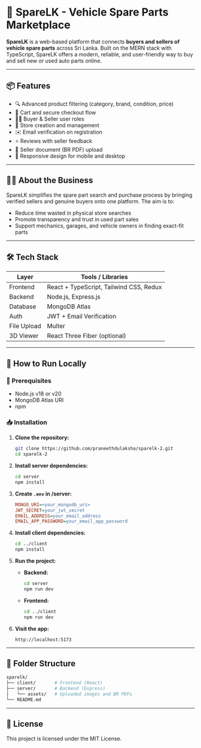 # 🚗 SpareLK - Vehicle Spare Parts Marketplace

**SpareLK** is a web-based platform that connects **buyers and sellers of vehicle spare parts** across Sri Lanka. Built on the MERN stack with TypeScript, SpareLK offers a modern, reliable, and user-friendly way to buy and sell new or used auto parts online.

---

## 📦 Features

- 🔍 Advanced product filtering (category, brand, condition, price)
- 🛒 Cart and secure checkout flow
- 👨‍🔧 Buyer & Seller user roles
- 🏪 Store creation and management
- ✉️ Email verification on registration
- ⭐ Reviews with seller feedback
- 📄 Seller document (BR PDF) upload
- 📱 Responsive design for mobile and desktop

---

## 🧑‍💼 About the Business

SpareLK simplifies the spare part search and purchase process by bringing verified sellers and genuine buyers onto one platform. The aim is to:

- Reduce time wasted in physical store searches
- Promote transparency and trust in used part sales
- Support mechanics, garages, and vehicle owners in finding exact-fit parts

---

## 🛠 Tech Stack

| Layer       | Tools / Libraries                         |
|-------------|-------------------------------------------|
| Frontend    | React + TypeScript, Tailwind CSS, Redux |
| Backend     | Node.js, Express.js                       |
| Database    | MongoDB Atlas                             |
| Auth        | JWT + Email Verification                  |
| File Upload | Multer                                    |
| 3D Viewer   | React Three Fiber (optional)              |

---

## 🚀 How to Run Locally

### 🔧 Prerequisites

- Node.js v18 or v20
- MongoDB Atlas URI
- npm

### 📥 Installation

1. **Clone the repository:**

   ```bash
   git clone https://github.com/praneethdulaksha/sparelk-2.git
   cd sparelk-2


2. **Install server dependencies:**
   ```bash
   cd server
   npm install
   ```

3. **Create `.env` in /server:**
   ```ini
   MONGO_URI=<your_mongodb_uri>
   JWT_SECRET=your_jwt_secret
   EMAIL_ADDRESS=your_email_address
   EMAIL_APP_PASSWORD=your_email_app_password
   ```

4. **Install client dependencies:**
   ```bash
   cd ../client
   npm install
   ```

5. **Run the project:**
   - **Backend:**
     ```bash
     cd server
     npm run dev
     ```

   - **Frontend:**
     ```bash
     cd ../client
     npm run dev
     ```

6. **Visit the app:**
   ```url
   http://localhost:5173
   ```

---

## 📂 Folder Structure

```bash
sparelk/
├── client/       # Frontend (React)
├── server/       # Backend (Express)
│   └── assets/   # Uploaded images and BR PDFs
└── README.md
```

---

## 📜 License

This project is licensed under the MIT License.
